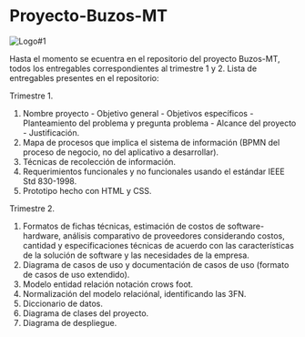 # Proyecto-Buzos-MT
![Logo#1](https://github.com/NievesYonathan/Proyecto-Buzos-MT/assets/164965803/44c6abdd-11de-4d60-b945-41a448bd0e0e)

Hasta el momento se ecuentra en el repositorio del proyecto Buzos-MT, todos los entregables correspondientes al trimestre 1 y 2.
Lista de entregables presentes en el repositorio:

Trimestre 1.
1. Nombre proyecto - Objetivo general - Objetivos especí­ficos - Planteamiento del problema y pregunta problema - Alcance del proyecto - Justificación.
2. Mapa de procesos que implica el sistema de información (BPMN del proceso de negocio, no del aplicativo a desarrollar).
3. Técnicas de recolección de información.
4. Requerimientos funcionales y no funcionales usando el estándar IEEE Std 830-1998.
5. Prototipo hecho con HTML y CSS.

Trimestre 2.
1. Formatos de fichas técnicas, estimación de costos de software-hardware, análisis comparativo de proveedores considerando costos, cantidad y especificaciones técnicas de acuerdo con las características de la solución de software y las necesidades de la empresa.
2. Diagrama de casos de uso y documentación de casos de uso (formato de casos de uso extendido).
3. Modelo entidad relación notación crows foot.
4. Normalización del modelo relaciónal, identificando las 3FN.
5. Diccionario de datos.
6. Diagrama de clases del proyecto.
7. Diagrama de despliegue.
